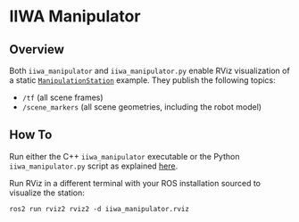 # IIWA Manipulator

## Overview

Both `iiwa_manipulator` and `iiwa_manipulator.py` enable RViz visualization of a static [`ManipulationStation`](https://github.com/RobotLocomotion/drake/tree/master/examples/manipulation_station) example.
They publish the following topics:

* `/tf` (all scene frames)
* `/scene_markers` (all scene geometries, including the robot model)

## How To

Run either the C++ `iiwa_manipulator` executable or the Python `iiwa_manipulator.py` script as explained [here](../../README.md#running).

Run RViz in a different terminal with your ROS installation sourced to visualize the station:

```
ros2 run rviz2 rviz2 -d iiwa_manipulator.rviz
```


